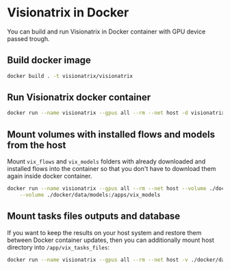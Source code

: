 # Visionatrix in Docker

You can build and run Visionatrix in Docker container with GPU device passed trough.

## Build docker image

```bash
docker build . -t visionatrix/visionatrix
```

## Run Visionatrix docker container

```bash
docker run --name visionatrix --gpus all --rm --net host -d visionatrix/visionatrix
```

## Mount volumes with installed flows and models from the host

Mount `vix_flows` and `vix_models` folders with already downloaded and installed flows into
the container so that you don't have to download them again inside docker container.

```bash
docker run --name visionatrix --gpus all --rm --net host --volume ./docker/data/flows:/app/vix_flows \
	--volume ./docker/data/models:/apps/vix_models
```

## Mount tasks files outputs and database

If you want to keep the results on your host system and restore them between Docker container updates,
then you can additionally mount host directory into `/app/vix_tasks_files`:

```bash
docker run --name visionatrix --gpus all --rm --net host -v ./docker/data/flows:/app/vix_flows -v ./docker/data/models:/app/vix_models -v ./docker/data/tasks_files:/app/vix_tasks_files -d visionatrix/visionatrix
```
